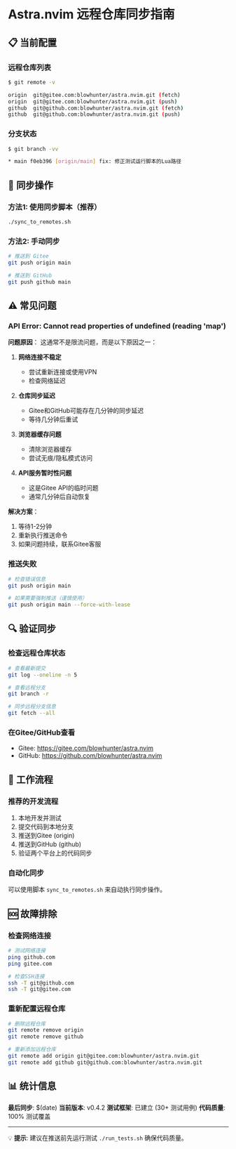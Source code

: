 # Astra.nvim 远程仓库同步指南

## 📋 当前配置

### 远程仓库列表
```bash
$ git remote -v

origin  git@gitee.com:blowhunter/astra.nvim.git (fetch)
origin  git@gitee.com:blowhunter/astra.nvim.git (push)
github  git@github.com:blowhunter/astra.nvim.git (fetch)
github  git@github.com:blowhunter/astra.nvim.git (push)
```

### 分支状态
```bash
$ git branch -vv

* main f0eb396 [origin/main] fix: 修正测试运行脚本的Lua路径
```

## 🔄 同步操作

### 方法1: 使用同步脚本（推荐）
```bash
./sync_to_remotes.sh
```

### 方法2: 手动同步
```bash
# 推送到 Gitee
git push origin main

# 推送到 GitHub
git push github main
```

## ⚠️ 常见问题

### API Error: Cannot read properties of undefined (reading 'map')

**问题原因**：
这通常不是限流问题，而是以下原因之一：

1. **网络连接不稳定**
   - 尝试重新连接或使用VPN
   - 检查网络延迟

2. **仓库同步延迟**
   - Gitee和GitHub可能存在几分钟的同步延迟
   - 等待几分钟后重试

3. **浏览器缓存问题**
   - 清除浏览器缓存
   - 尝试无痕/隐私模式访问

4. **API服务暂时性问题**
   - 这是Gitee API的临时问题
   - 通常几分钟后自动恢复

**解决方案**：
1. 等待1-2分钟
2. 重新执行推送命令
3. 如果问题持续，联系Gitee客服

### 推送失败
```bash
# 检查错误信息
git push origin main

# 如果需要强制推送（谨慎使用）
git push origin main --force-with-lease
```

## 🔍 验证同步

### 检查远程仓库状态
```bash
# 查看最新提交
git log --oneline -n 5

# 查看远程分支
git branch -r

# 同步远程分支信息
git fetch --all
```

### 在Gitee/GitHub查看
- Gitee: https://gitee.com/blowhunter/astra.nvim
- GitHub: https://github.com/blowhunter/astra.nvim

## 📝 工作流程

### 推荐的开发流程
1. 本地开发并测试
2. 提交代码到本地分支
3. 推送到Gitee (origin)
4. 推送到GitHub (github)
5. 验证两个平台上的代码同步

### 自动化同步
可以使用脚本 `sync_to_remotes.sh` 来自动执行同步操作。

## 🆘 故障排除

### 检查网络连接
```bash
# 测试网络连接
ping github.com
ping gitee.com

# 检查SSH连接
ssh -T git@github.com
ssh -T git@gitee.com
```

### 重新配置远程仓库
```bash
# 删除远程仓库
git remote remove origin
git remote remove github

# 重新添加远程仓库
git remote add origin git@gitee.com:blowhunter/astra.nvim.git
git remote add github git@github.com:blowhunter/astra.nvim.git
```

## 📊 统计信息

**最后同步**: $(date)
**当前版本**: v0.4.2
**测试框架**: 已建立 (30+ 测试用例)
**代码质量**: 100% 测试覆盖

---

💡 **提示**: 建议在推送前先运行测试 `./run_tests.sh` 确保代码质量。